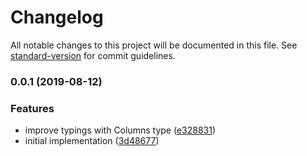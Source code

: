 # Changelog

All notable changes to this project will be documented in this file. See [standard-version](https://github.com/conventional-changelog/standard-version) for commit guidelines.

### 0.0.1 (2019-08-12)


### Features

* improve typings with Columns type ([e328831](https://github.com/JanMalch/ngx-mat-table-mediator/commit/e328831))
* initial implementation ([3d48677](https://github.com/JanMalch/ngx-mat-table-mediator/commit/3d48677))
